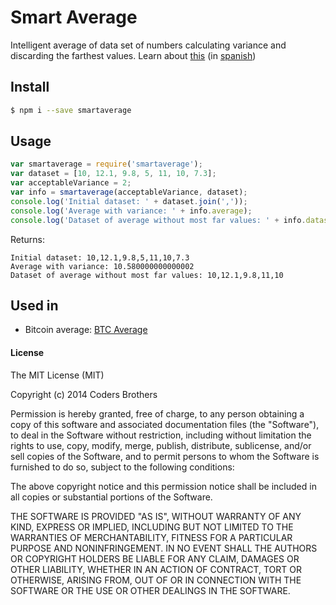 # Smart Average
Intelligent average of data set of numbers calculating variance and discarding the farthest values.
Learn about [this](http://www.mathsisfun.com/data/standard-deviation.html) (in [spanish](http://www.disfrutalasmatematicas.com/datos/desviacion-estandar.html))

## Install

```sh
$ npm i --save smartaverage
```

## Usage

```js
var smartaverage = require('smartaverage');
var dataset = [10, 12.1, 9.8, 5, 11, 10, 7.3];
var acceptableVariance = 2;
var info = smartaverage(acceptableVariance, dataset);
console.log('Initial dataset: ' + dataset.join(','));
console.log('Average with variance: ' + info.average);
console.log('Dataset of average without most far values: ' + info.dataset.join(','));
```

Returns:
```
Initial dataset: 10,12.1,9.8,5,11,10,7.3
Average with variance: 10.580000000000002
Dataset of average without most far values: 10,12.1,9.8,11,10
```

## Used in
- Bitcoin average: [BTC Average](https://github.com/CodersBrothers/BtcAverage)

#### License

The MIT License (MIT)

Copyright (c) 2014 Coders Brothers

Permission is hereby granted, free of charge, to any person obtaining a copy
of this software and associated documentation files (the "Software"), to deal
in the Software without restriction, including without limitation the rights
to use, copy, modify, merge, publish, distribute, sublicense, and/or sell
copies of the Software, and to permit persons to whom the Software is
furnished to do so, subject to the following conditions:

The above copyright notice and this permission notice shall be included in all
copies or substantial portions of the Software.

THE SOFTWARE IS PROVIDED "AS IS", WITHOUT WARRANTY OF ANY KIND, EXPRESS OR
IMPLIED, INCLUDING BUT NOT LIMITED TO THE WARRANTIES OF MERCHANTABILITY,
FITNESS FOR A PARTICULAR PURPOSE AND NONINFRINGEMENT. IN NO EVENT SHALL THE
AUTHORS OR COPYRIGHT HOLDERS BE LIABLE FOR ANY CLAIM, DAMAGES OR OTHER
LIABILITY, WHETHER IN AN ACTION OF CONTRACT, TORT OR OTHERWISE, ARISING FROM,
OUT OF OR IN CONNECTION WITH THE SOFTWARE OR THE USE OR OTHER DEALINGS IN THE
SOFTWARE.